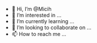 - 👋 Hi, I’m @Micih
- 👀 I’m interested in ...
- 🌱 I’m currently learning ...
- 💞️ I’m looking to collaborate on ...
- 📫 How to reach me ...

<!---
Micih/Micih is a ✨ special ✨ repository because its `README.md` (this file) appears on your GitHub profile.
You can click the Preview link to take a look at your changes.
--->
